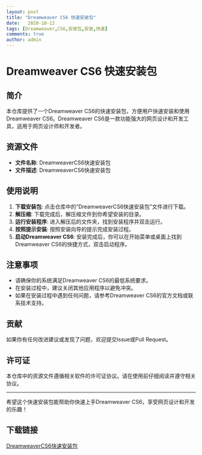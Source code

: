 ```yaml
---
layout: post
title: "Dreamweaver CS6 快速安装包"
date:   2020-10-12
tags: [Dreamweaver,CS6,安装包,安装,快速]
comments: true
author: admin
---
```

# Dreamweaver CS6 快速安装包

## 简介

本仓库提供了一个Dreamweaver CS6的快速安装包，方便用户快速安装和使用Dreamweaver CS6。Dreamweaver CS6是一款功能强大的网页设计和开发工具，适用于网页设计师和开发者。

## 资源文件

- **文件名称**: DreamweaverCS6快速安装包
- **文件描述**: DreamweaverCS6快速安装包

## 使用说明

1. **下载安装包**: 点击仓库中的“DreamweaverCS6快速安装包”文件进行下载。
2. **解压缩**: 下载完成后，解压缩文件到你希望安装的目录。
3. **运行安装程序**: 进入解压后的文件夹，找到安装程序并双击运行。
4. **按照提示安装**: 按照安装向导的提示完成安装过程。
5. **启动Dreamweaver CS6**: 安装完成后，你可以在开始菜单或桌面上找到Dreamweaver CS6的快捷方式，双击启动程序。

## 注意事项

- 请确保你的系统满足Dreamweaver CS6的最低系统要求。
- 在安装过程中，建议关闭其他应用程序以避免冲突。
- 如果在安装过程中遇到任何问题，请参考Dreamweaver CS6的官方文档或联系技术支持。

## 贡献

如果你有任何改进建议或发现了问题，欢迎提交Issue或Pull Request。

## 许可证

本仓库中的资源文件遵循相关软件的许可证协议。请在使用前仔细阅读并遵守相关协议。

---

希望这个快速安装包能帮助你快速上手Dreamweaver CS6，享受网页设计和开发的乐趣！

## 下载链接

[DreamweaverCS6快速安装包](https://pan.quark.cn/s/eaaf2d8230e3)